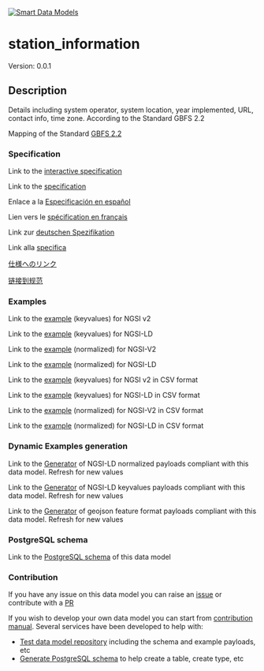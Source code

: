 [![Smart Data Models](https://smartdatamodels.org/wp-content/uploads/2022/01/SmartDataModels_logo.png "Logo")](https://smartdatamodels.org)
# station_information
Version: 0.0.1

## Description 

Details including system operator, system location, year implemented, URL, contact info, time zone. According to the Standard GBFS 2.2

Mapping of the Standard [GBFS 2.2](https://github.com/NABSA/gbfs/blob/v2.2/gbfs.md)
### Specification

Link to the [interactive specification](https://swagger.lab.fiware.org/?url=https://smart-data-models.github.io/dataModel.GBFS/station_information/swagger.yaml)

Link to the [specification](https://github.com/smart-data-models/dataModel.GBFS/blob/master/station_information/doc/spec.md)

Enlace a la [Especificación en español](https://github.com/smart-data-models/dataModel.GBFS/blob/master/station_information/doc/spec_ES.md)

Lien vers le [spécification en français](https://github.com/smart-data-models/dataModel.GBFS/blob/master/station_information/doc/spec_FR.md)

Link zur [deutschen Spezifikation](https://github.com/smart-data-models/dataModel.GBFS/blob/master/station_information/doc/spec_DE.md)

Link alla [specifica](https://github.com/smart-data-models/dataModel.GBFS/blob/master/station_information/doc/spec_IT.md)

[仕様へのリンク](https://github.com/smart-data-models/dataModel.GBFS/blob/master/station_information/doc/spec_JA.md)

[链接到规范](https://github.com/smart-data-models/dataModel.GBFS/blob/master/station_information/doc/spec_ZH.md)
### Examples

Link to the [example](https://smart-data-models.github.io/dataModel.GBFS/station_information/examples/example.json) (keyvalues) for NGSI v2

Link to the [example](https://smart-data-models.github.io/dataModel.GBFS/station_information/examples/example.jsonld) (keyvalues) for NGSI-LD

Link to the [example](https://smart-data-models.github.io/dataModel.GBFS/station_information/examples/example-normalized.json) (normalized) for NGSI-V2

Link to the [example](https://smart-data-models.github.io/dataModel.GBFS/station_information/examples/example-normalized.jsonld) (normalized) for NGSI-LD

Link to the [example](https://github.com/smart-data-models/dataModel.GBFS/blob/master/station_information/examples/example.json.csv) (keyvalues) for NGSI v2 in CSV format

Link to the [example](https://github.com/smart-data-models/dataModel.GBFS/blob/master/station_information/examples/example.jsonld.csv) (keyvalues) for NGSI-LD in CSV format

Link to the [example](https://github.com/smart-data-models/dataModel.GBFS/blob/master/station_information/examples/example-normalized.json.csv) (normalized) for NGSI-V2 in CSV format

Link to the [example](https://github.com/smart-data-models/dataModel.GBFS/blob/master/station_information/examples/example-normalized.jsonld.csv) (normalized) for NGSI-LD in CSV format
### Dynamic Examples generation

Link to the [Generator](https://smartdatamodels.org/extra/ngsi-ld_generator.php?schemaUrl=https://raw.githubusercontent.com/smart-data-models/dataModel.GBFS/master/station_information/schema.json&email=info@smartdatamodels.org) of NGSI-LD normalized payloads compliant with this data model. Refresh for new values

Link to the [Generator](https://smartdatamodels.org/extra/ngsi-ld_generator_keyvalues.php?schemaUrl=https://raw.githubusercontent.com/smart-data-models/dataModel.GBFS/master/station_information/schema.json&email=info@smartdatamodels.org) of NGSI-LD keyvalues payloads compliant with this data model. Refresh for new values

Link to the [Generator](https://smartdatamodels.org/extra/geojson_features_generator.php?schemaUrl=https://raw.githubusercontent.com/smart-data-models/dataModel.GBFS/master/station_information/schema.json&email=info@smartdatamodels.org) of geojson feature format payloads compliant with this data model. Refresh for new values
### PostgreSQL schema

Link to the [PostgreSQL schema](https://github.com/smart-data-models/dataModel.GBFS/blob/master/station_information/schema.sql) of this data model
### Contribution

 If you have any issue on this data model you can raise an [issue](https://github.com/smart-data-models/dataModel.GBFS/issues)  or contribute with a [PR](https://github.com/smart-data-models/dataModel.GBFS/pulls)

 If you wish to develop your own data model you can start from [contribution manual](https://bit.ly/contribution_manual). Several services have been developed to help with: 
 - [Test data model repository](https://smartdatamodels.org/index.php/data-models-contribution-api/) including the schema and example payloads, etc
 - [Generate PostgreSQL schema](https://smartdatamodels.org/index.php/sql-service/) to help create a table, create type, etc
